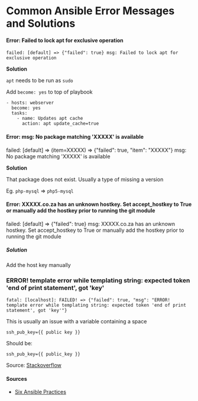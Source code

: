 # Common Ansible Error Messages and Solutions

#### Error: Failed to lock apt for exclusive operation

    failed: [default] => {"failed": true} msg: Failed to lock apt for exclusive operation

**Solution**

`apt` needs to be run as `sudo`

Add `become: yes` to top of playbook


    - hosts: webserver
      become: yes
      tasks:
        - name: Updates apt cache
          action: apt update_cache=true

#### Error: msg: No package matching 'XXXXX' is available

  failed: [default] => (item=XXXXX) => {"failed": true, "item": "XXXXX"}
  msg: No package matching 'XXXXX' is available

**Solution**

That package does not exist. Usually a type of missing a version

Eg. `php-mysql` => `php5-mysql`

#### Error: XXXXX.co.za has an unknown hostkey. Set accept_hostkey to True or manually add the hostkey prior to running the git module

  failed: [default] => {"failed": true}
  msg: XXXXX.co.za has an unknown hostkey. Set accept_hostkey to True or manually add the hostkey prior to running the git module

##### Solution

  Add the host key manually

### ERROR! template error while templating string: expected token 'end of print statement', got 'key'

```
fatal: [localhost]: FAILED! => {"failed": true, "msg": "ERROR! template error while templating string: expected token 'end of print statement', got 'key'"}
```

This is usually an issue with a variable containing a space

`ssh_pub_key={{ public key }}`

Should be:

`ssh_pub_key={{ public_key }}`

Source: [Stackoverflow](http://stackoverflow.com/questions/31295662/ansible-copy-fails-template-error)

#### Sources

* [Six Ansible Practices](http://hakunin.com/six-ansible-practices)

